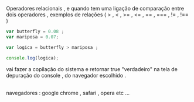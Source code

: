  

Operadores relacionais , e quando tem uma ligação de comparação entre dois operadores , exemplos de relações ( > , < , >= , <= , == , === , != , !== )  

```javascript
var butterfly = 0.08 ;
var mariposa = 0.07;

var logica = butterfly > mariposa ;

console.log(logica);

``` 
<p> vai fazer a copilação do sistema e retornar true "verdadeiro"  na tela de depuração do console , do navegador escolhido .</p> <br>
navegadores :  google chrome , safari , opera  etc ... 